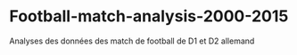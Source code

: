 # Football-match-analysis-2000-2015
Analyses des données des match de football de D1 et D2 allemand 
